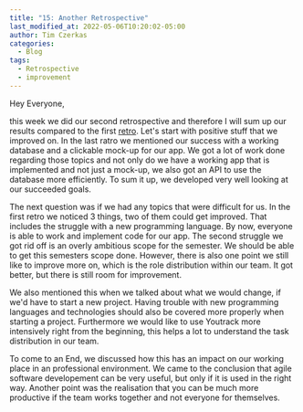 ```yaml
---
title: "15: Another Retrospective"
last_modified_at: 2022-05-06T10:20:02-05:00
author: Tim Czerkas
categories:
  - Blog
tags:
  - Retrospective
  - improvement
---
```


Hey Everyone,

this week we did our second retrospective and therefore I will sum up our results compared to the first [retro](https://dhbw-experts.github.io/blog/08/). Let's start with positive stuff that we improved on. In the last ratro we mentioned our success with a working database and a clickable mock-up for our app.
We got a lot of work done regarding those topics and not only do we have a working app that is implemented and not just a mock-up, we also got an API to use the database more efficiently. To sum it up, we developed very well looking at our succeeded goals.

The next question was if we had any topics that were difficult for us. In the first retro we noticed 3 things, two of them could get improved. That includes the struggle with a new programming language. By now, everyone is able to work and implement code for our app. The second struggle we got rid off is an overly ambitious scope for the semester. We should be able to get this semesters scope done.
However, there is also one point we still like to improve more on, which is the role distribution within our team. It got better, but there is still room for improvement.

We also mentioned this when we talked about what we would change, if we'd have to start a new project. Having trouble with new programming languages and technologies should also be covered more properly when starting a project.
Furthermore we would like to use Youtrack more intensively right from the beginning, this helps a lot to understand the task distribution in our team.

To come to an End, we discussed how this has an impact on our working place in an professional environment. We came to the conclusion that agile software developement can be very useful, but only if it is used in the right way. Another point was the realisation that you can be much more productive if the team works together and not everyone for themselves.
 
